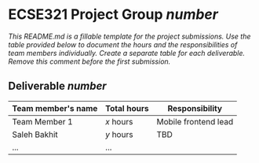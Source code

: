 # ECSE321 Project Group _number_

_This README.md is a fillable template for the project submissions. Use the table provided below to document the hours and the responsibilities of team members individually. Create a separate table for each deliverable. Remove this comment before the first submission._

## Deliverable _number_

|Team member's name|Total hours|Responsibility         |
|------------------|-----------|-----------------------|
|Team Member 1     |  _x_ hours|Mobile frontend lead   |
|Saleh Bakhit      |  _y_ hours|TBD                    |
|...               |...        |                       |
